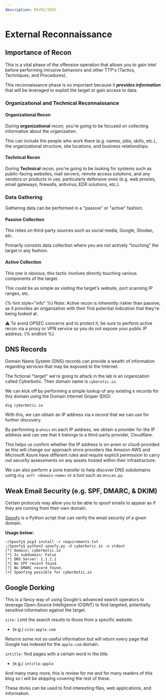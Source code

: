 ```yaml
---
description: 09/01/2025
---
```


# External Reconnaissance

## Importance of Recon

This is a vital phase of the offensive operation that allows you to gain intel before performing intrusive behaviors and other TTP's (Tactics, Techniques, and Procedures).

This reconnaissance phase is so important because it _**provides information**_ that will be leveraged to exploit the target or gain access to data.

### Organizational and Technical Reconnaissance

#### Organizational Recon

During **organizational** recon, you're going to be focused on collecting information about the organization.

This can include the people who work there (e.g. names, jobs, skills, etc.), the organizational structure, site locations, and business relationships.

#### Technical Recon

During **Technical** recon, you're going to be looking for systems such as public-facing websites, mail servers, remote access solutions, and any vendors or products in use, particularly defensive ones (e.g. web proxies, email gateways, firewalls, antivirus, EDR solutions, etc.).

### Data Gathering

Gathering data can be performed in a "passive" or "active" fashion.&#x20;

#### Passive Collection

This relies on third-party sources such as social media, Google, Shodan, etc.

Primarily consists data collection where you are not actively "touching" the target in any fashion.&#x20;

#### Active Collection

This one is obvious, this tactic involves directly touching various components of the target.

This could be as simple as visiting the target's website, port scanning IP ranges, etc.

{% hint style="info" %}
Note: Active recon is inherently riskier than passive, as it provides an origanzation with their first potential indication that they're being looked at.

:warning: To avoid OPSEC concerns and to protect it, be sure to perform active recon via a proxy or VPN service so you do not expose your public IP address.
{% endhint %}

## DNS Records

Domain Name System (DNS) records can provide a wealth of information regarding services that may be exposed to the Internet.

The fictional "target" we're going to attack in the lab is an organization called Cyberbotic. Their domain name is `cyberotic.io`.&#x20;

We can kick off by performing a simple lookup of any existing `A` records for this domain using the Domain Internet Groper (DIG):

```
dig cyberbotic.io
```

With this, we can obtain an IP address via `A` record that we can use for further discovery.&#x20;

By performing a `whois` on each IP address, we obtain a provider for the IP address and can see that it belongs to a third-party provider, Cloudflare.&#x20;

This helps us confirm whether the IP address is on-prem or cloud-provided as this will change our approach since providers like Amazon AWS and Microsoft Azure have different rules and require explicit permission to carry out security assessments on any assets hosted within their infrastructure.&#x20;

We can also perform a zone transfer to help discover DNS subdomains using `dig axfr <domain-name>` or a tool such as `dnscan.py`.&#x20;

## Weak Email Security (e.g. SPF, DMARC, & DKIM)

Certain protocols may allow you to be able to spoof emails to appear as if they are coming from their own domain.

[Spoofy](https://github.com/MattKeeley/Spoofy) is a Python script that can verify the email security of a given domain.

**Usage below:**

```
~/Spoofy$ pip3 install -r requirements.txt
~/Spoofy$ python3 spoofy.py -d cyberbotic.io -o stdout
[*] Domain: cyberbotic.io
[*] Is subdomain: False
[*] DNS Server: 1.1.1.1
[?] No SPF record found.
[?] No DMARC record found.
[+] Spoofing possible for cyberbotic.io
```

## Google Dorking

This is a fancy way of using Google's advanced search operators to leverage Open-Source Intelligence (OSINT) to find targeted, potentially sensitive information against the target.

`site:` Limit the search results to those from a specific website.

* (e.g.) `site:apple.com`

Returns some not so useful information but will return every page that Google has indexed for the `apple.com` domain.

`intitle:` find pages with a certain word in the title.

* (e.g.) `intitle:apple`&#x20;

And many many more, this is review for me and for many readers of this blog so I will be skipping covering the rest of these.

These dorks can be used to find interesting files, web applications, and information.
